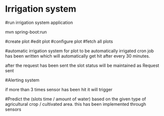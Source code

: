 # Irrigation system 

#run irrigation system application

mvn spring-boot:run

#create plot 
#edit plot
#configure  plot 
#fetch all plots

#automatic irrigation system 
for plot to be automatically  irrigated  cron job has been  written which will automatically get hit after every 30 minutes.

after the request has been sent the slot status will be maintained as Request sent

#Alerting system

if more than 3 times sensor has been hit it will trigger

#Predict the (slots time / amount of water) based on the given type of agricultural crop / cultivated area.
this has been  implemented through sensors

